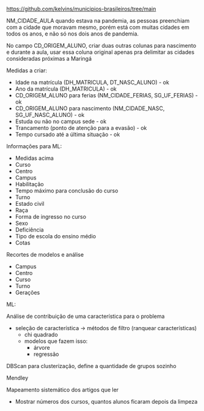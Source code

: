 https://github.com/kelvins/municipios-brasileiros/tree/main

NM_CIDADE_AULA quando estava na pandemia, as pessoas preenchiam com a cidade que moravam mesmo, porém está com muitas cidades em todos os anos, e não só nos dois anos de pandemia.

No campo CD_ORIGEM_ALUNO, criar duas outras colunas para nascimento e durante a aula, usar essa coluna original apenas pra delimitar as cidades consideradas próximas a Maringá

Medidas a criar:

* Idade na matrícula (DH_MATRICULA, DT_NASC_ALUNO) - ok
* Ano da matrícula (DH_MATRICULA) - ok
* CD_ORIGEM_ALUNO para ferias (NM_CIDADE_FERIAS, SG_UF_FERIAS) - ok
* CD_ORIGEM_ALUNO para nascimento (NM_CIDADE_NASC, SG_UF_NASC_ALUNO) - ok
* Estuda ou não no campus sede - ok
* Trancamento (ponto de atenção para a evasão) - ok
* Tempo cursado até a última situação - ok

Informações para ML:

* Medidas acima
* Curso
* Centro
* Campus
* Habilitação
* Tempo máximo para conclusão do curso
* Turno
* Estado civil
* Raça
* Forma de ingresso no curso
* Sexo
* Deficiência
* Tipo de escola do ensino médio
* Cotas


Recortes de modelos e análise

* Campus
* Centro
* Curso
* Turno
* Gerações

ML:

Análise de contribuição de uma característica para o problema

* seleção de característica -> métodos de filtro (ranquear características)
  * chi quadrado
  * modelos que fazem isso:
    * árvore
    * regressão

DBScan para clusterização, define a quantidade de grupos sozinho

Mendley

Mapeamento sistemático dos artigos que ler

- Mostrar números dos cursos, quantos alunos ficaram depois da limpeza

